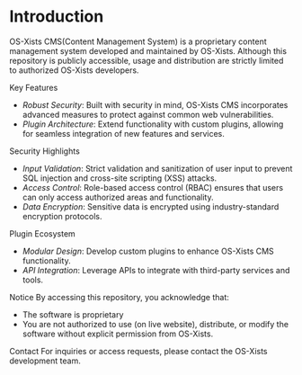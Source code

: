 # Introduction
OS-Xists CMS(Content Management System) is a proprietary content management system developed and maintained by OS-Xists. Although this repository is publicly accessible, usage and distribution are strictly limited to authorized OS-Xists developers.

Key Features
- *Robust Security*: Built with security in mind, OS-Xists CMS incorporates advanced measures to protect against common web vulnerabilities.
- *Plugin Architecture*: Extend functionality with custom plugins, allowing for seamless integration of new features and services.

Security Highlights
- *Input Validation*: Strict validation and sanitization of user input to prevent SQL injection and cross-site scripting (XSS) attacks.
- *Access Control*: Role-based access control (RBAC) ensures that users can only access authorized areas and functionality.
- *Data Encryption*: Sensitive data is encrypted using industry-standard encryption protocols.

Plugin Ecosystem
- _Modular Design_: Develop custom plugins to enhance OS-Xists CMS functionality.
- *API Integration*: Leverage APIs to integrate with third-party services and tools.

Notice
By accessing this repository, you acknowledge that:

- The software is proprietary
- You are not authorized to use (on live website), distribute, or modify the software without explicit permission from OS-Xists.

Contact
For inquiries or access requests, please contact the OS-Xists development team.
